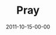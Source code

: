 ---
layout: message
category: message
series: "The Strong Challenge"
title: "Pray"
date: 2011-10-15-00-00
message_id: 696
program: "http://s3.amazonaws.com/crossroads-media/documents/10_15-16_11STRONGProgram.pdf"
description: "When we pray, we open ourselves up to life-changing conversations with God. Prayer is meant to be more than an emergency flare to heaven in our times of need—it's designed for us to connect with God on a real, intimate, everyday basis."
video: "http://s3.amazonaws.com/crossroads-media/messages/video/strong02.mp4"
video-duration: "40:55"
video-image: "http://s3.amazonaws.com/crossroads-media/images/strong02_still.jpg"
audio: "http://s3.amazonaws.com/crossroads-media/messages/audio/strong02.mp3"
audio-duration: "40:50"
explicit: false
---
